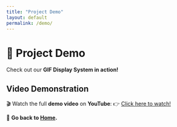 ```yaml
---
title: "Project Demo"
layout: default
permalink: /demo/
---
```


# 🎥 Project Demo

Check out our **GIF Display System in action!**

## **Video Demonstration**
🎬 Watch the full **demo video** on **YouTube**:
👉 [Click here to watch!](https://youtu.be/G5EnyKVmVwM)

🔹 **Go back to [Home](index.md).**
